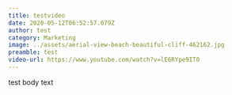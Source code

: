 ```yaml
---
title: testvideo
date: 2020-05-12T06:52:57.079Z
author: test
category: Marketing
image: ../assets/aerial-view-beach-beautiful-cliff-462162.jpg
preamble: test
video-url: https://www.youtube.com/watch?v=lE6RYpe9IT0
---
```

test body text